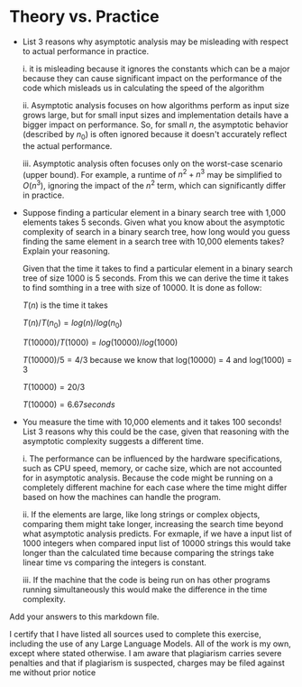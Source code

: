 # Theory vs. Practice

- List 3 reasons why asymptotic analysis may be misleading with respect to
  actual performance in practice.

  i. it is misleading because it ignores the constants which can be a major because they can cause significant impact on the performance of the code which misleads us in calculating the speed of the algorithm

  ii. Asymptotic analysis focuses on how algorithms perform as input size grows large, but for small input sizes and implementation details have a bigger impact on performance. So, for small $n$, the asymptotic behavior (described by $n_0$) is often ignored because it doesn't accurately reflect the actual performance.

  iii. Asymptotic analysis often focuses only on the worst-case scenario (upper bound). For example, a runtime of $n^2 + n^3$ may be simplified to $O(n^3)$, ignoring the impact of the $n^2$ term, which can significantly differ in practice.

- Suppose finding a particular element in a binary search tree with 1,000
  elements takes 5 seconds. Given what you know about the asymptotic complexity
  of search in a binary search tree, how long would you guess finding the same
  element in a search tree with 10,000 elements takes? Explain your reasoning.

  Given that the time it takes to find a particular element in a binary search tree of size 1000 is 5 seconds. From this we can derive the time it takes to find somthing in a tree with size of 10000. It is done as follow:

  $T(n)$ is the time it takes 

  $T(n)/T(n_0) = log(n)/log(n_0)$

  $T(10000)/T(1000) = log(10000)/log(1000)$
  
  $T(10000)/5 = 4/3$ because we know that log(10000) = 4 and log(1000) = 3
  
  $T(10000) = 20/3$

  $T(10000) = 6.67 seconds$


- You measure the time with 10,000 elements and it takes 100 seconds! List 3
  reasons why this could be the case, given that reasoning with the asymptotic
  complexity suggests a different time.

  i. The performance can be influenced by the hardware specifications, such as CPU speed, memory, or cache size, which are not accounted for in asymptotic analysis. Because the code might be running on a completely different machine for each case where the time might differ based on how the machines can handle the program. 

  ii. If the elements are large, like long strings or complex objects, comparing them might take longer, increasing the search time beyond what asymptotic analysis predicts. For exmaple, if we have a input list of 1000 integers when compared input list of 10000 strings this would take longer than the calculated time because comparing the strings take linear time vs comparing the integers is constant.

  iii. If the machine that the code is being run on has other programs running simultaneously this would make the difference in the time complexity.

Add your answers to this markdown file.


I certify that I have listed all sources used to complete this exercise, including the use of any Large Language Models. All of the work is my own, except where stated otherwise. I am aware that plagiarism carries severe penalties and that if plagiarism is suspected, charges may be filed against me without prior notice
